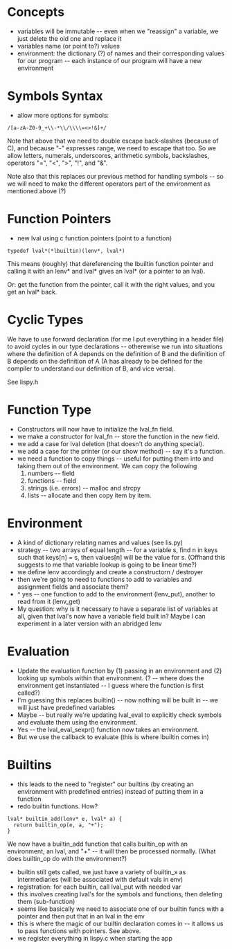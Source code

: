 # Concepts
* variables will be immutable -- even when we "reassign" a variable, we just delete the old one and replace it
* variables name (or point to?) values
* environment: the dictionary (?) of names and their corresponding values for our program -- each instance of our program will have a new environment
# Symbols Syntax
* allow more options for symbols:

```
/[a-zA-Z0-9_+\\-*\\/\\\\=<>!&]+/
```

Note that above that we need to double escape back-slashes (because of C), and because "-" expresses range, we need to escape that too.  So we allow letters, numerals, underscores, arithmetic symbols, backslashes, operators "=", "<", ">", "!", and "&".

Note also that this replaces our previous method for handling symbols -- so we will need to make the different operators part of the environment as mentioned above (?)
# Function Pointers
* new lval using c function pointers (point to a function)

```
typedef lval*(*lbuiltin)(lenv*, lval*)
```

This means (roughly) that dereferencing the lbuiltin function pointer and calling it with an lenv* and lval* gives an lval* (or a pointer to an lval).

Or: get the function from the pointer, call it with the right values, and you get an lval* back.
# Cyclic Types
We have to use forward declaration (for me I put everything in a header file) to avoid cycles in our type declarations -- otherewise we run into situations where the definition of A depends on the definition of B and the definition of B depends on the definition of A (A has already to be defined for the compiler to understand our definition of B, and vice versa).

See lispy.h
# Function Type
* Constructors will now have to initialize the lval_fn field.
* we make a constructor for lval_fn -- store the function in the new field.
* we add a case for lval deletion (that doesn't do anything special).
* we add a case for the printer (or our show method) -- say it's a function.
* we need a function to copy things -- useful for putting them into and taking them out of the environment.  We can copy the following
  1. numbers -- field
  2. functions -- field
  3. strings (i.e. errors) -- malloc and strcpy
  4. lists -- allocate and then copy item by item.
# Environment
* A kind of dictionary relating names and values (see lis.py)
* strategy -- two arrays of equal length -- for a variable s, find n in keys such that keys[n] = s, then values[n] will be the value for s.  (Offhand this suggests to me that variable lookup is going to be linear time?)
* we define lenv accordingly and create a constructorn / destroyer
* then we're going to need to functions to add to variables and assignment fields and associate them?
* ^ yes -- one function to add to the environment (lenv_put), another to read from it (lenv_get)
* My question: why is it necessary to have a separate list of variables at all, given that lval's now have a variable field built in?  Maybe I can experiment in a later version with an abridged lenv
# Evaluation
* Update the evaluation function by (1) passing in an environment and (2) looking up symbols within that environment.  (? -- where does the environment get instantiated -- I guess where the function is first called?)
* I'm guessing this replaces builtin() -- now nothing will be built in -- we will just have predefined variables
* Maybe -- but really we're updating lval_eval to explicitly check symbols and evaluate them using the environment.
* Yes -- the lval_eval_sexpr() function now takes an environment.
* But we use the callback to evaluate (this is where lbuiltin comes in)
# Builtins
* this leads to the need to "register" our builtins (by creating an environment with predefined entries) instead of putting them in a function
* redo builtin functions.  How?

```
lval* builtin_add(lenv* e, lval* a) {
  return builtin_op(e, a, "+");
}
```

We now have a builtin_add function that calls builtin_op with an environment, an lval, and "+" -- it will then be processed normally.  (What does builtin_op do with the environment?)
* builtin still gets called, we just have a variety of builtin_x as intermediaries (will be associated with default vals in env)
* registration: for each builtin, call lval_put with needed var
* this involves creating lval's for the symbols and functions, then deleting them (sub-function)
* seems like basically we need to associate one of our builtin funcs with a pointer and then put that in an lval in the env
* this is where the magic of our builtin declaration comes in -- it allows us to pass functions with pointers.  See above.
* we register everything in lispy.c when starting the app